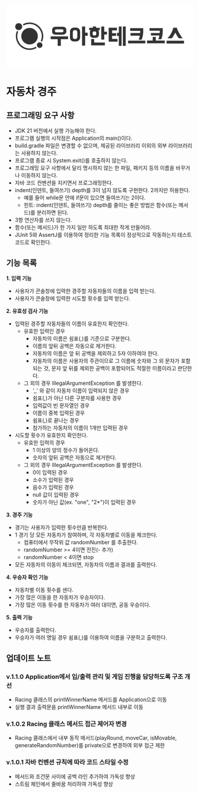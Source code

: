<p align="center">
  <img src="https://github.com/YeonjiIsGonji/java-calculator-7/blob/YeonjiIsGonji/%E1%84%8B%E1%85%AE%E1%84%90%E1%85%A6%E1%84%8F%E1%85%A9%20%E1%84%85%E1%85%A9%E1%84%80%E1%85%A9.png?raw=true">
</p>

# 자동차 경주

## 프로그래밍 요구 사항
- JDK 21 버전에서 실행 가능해야 한다.
- 프로그램 실행의 시작점은 Application의 main()이다.
- build.gradle 파일은 변경할 수 없으며, 제공된 라이브러리 이외의 외부 라이브러리는 사용하지 않는다.
- 프로그램 종료 시 System.exit()를 호출하지 않는다.
- 프로그래밍 요구 사항에서 달리 명시하지 않는 한 파일, 패키지 등의 이름을 바꾸거나 이동하지 않는다.
- 자바 코드 컨벤션을 지키면서 프로그래밍한다.
- indent(인덴트, 들여쓰기) depth를 3이 넘지 않도록 구현한다. 2까지만 허용한다.
  - 예를 들어 while문 안에 if문이 있으면 들여쓰기는 2이다.
  - 힌트: indent(인덴트, 들여쓰기) depth를 줄이는 좋은 방법은 함수(또는 메서드)를 분리하면 된다.
- 3항 연산자를 쓰지 않는다.
- 함수(또는 메서드)가 한 가지 일만 하도록 최대한 작게 만들어라.
- JUnit 5와 AssertJ를 이용하여 정리한 기능 목록이 정상적으로 작동하는지 테스트 코드로 확인한다.

## 기능 목록
**1. 입력 기능**
- 사용자가 콘솔창에 입력한 경주할 자동차들의 이름을 입력 받는다.
- 사용자가 콘솔창에 입력한 시도할 횟수를 입력 받는다.

**2. 유효성 검사 기능**
- 입력된 경주할 자동차들의 이름이 유효한지 확인한다.
  - 유효한 입력인 경우
    - 자동차의 이름은 쉼표(,)를 기준으로 구분한다.
    - 이름의 앞뒤 공백은 자동으로 제거한다.
    - 자동차의 이름은 앞 뒤 공백을 제외하고 5자 이하여야 한다.
    - 자동차의 이름은 사용자의 주관이므로 그 이름에 숫자와 그 외 문자가 포함되는 것, 문자 앞 뒤를 제외한 공백이 포함되어도 적절한 이름이라고 판단한다. 
  - 그 외의 경우 IllegalArgumentException 를 발생한다.
    - ',,' 와 같이 자동차 이름이 입력되지 않은 경우
    - 쉼표(,)가 아닌 다른 구분자를 사용한 경우
    - 입력값이 빈 문자열인 경우
    - 이름이 중복 입력된 경우
    - 쉼표(,)로 끝나는 경우
    - 참가하는 자동차의 이름이 1개만 입력된 경우
- 시도할 횟수가 유효한지 확인한다.
  - 유효한 입력의 경우
    - 1 이상의 양의 정수가 들어온다.
    - 숫자의 앞뒤 공백은 자동으로 제거한다.
  - 그 외의 경우 IllegalArgumentException 를 발생한다.
    - 0이 입력된 경우
    - 소수가 입력된 경우
    - 음수가 입력된 경우
    - null 값이 입력된 경우
    - 숫자가 아닌 값(ex. "one", "2*")이 입력된 경우

**3. 경주 기능**
- 경기는 사용자가 입력한 횟수만큼 반복한다.
- 1 경기 당 모든 자동차가 참여하며, 각 자동차별로 이동을 체크한다.
  - 컴퓨터에서 무작위 값 randomNumber 를 추출한다.
  - randomNumber >= 4이면 전진(- 추가)
  - randomNumber < 4이면 stop
- 모든 자동차의 이동이 체크되면, 자동차의 이름과 결과를 출력한다.

**4. 우승자 확인 기능**
- 자동차별 이동 횟수를 센다.
- 가장 많은 이동을 한 자동차가 우승자이다.
- 가장 많은 이동 횟수를 한 자동차가 여러 대이면, 공동 우승이다.

**5. 출력 기능**
- 우승자를 출력한다.
- 우승자가 여러 명일 경우 쉼표(,)를 이용하여 이름을 구분하고 출력한다.

## 업데이트 노트
### v.1.1.0 Application에서 입/출력 관리 및 게임 진행을 담당하도록 구조 개선
- Racing 클래스의 printWinnerName 메서드를 Application으로 이동
- 실행 결과 출력문을 printWinnerName 메서드 내부로 이동

### v.1.0.2 Racing 클래스 메서드 접근 제어자 변경
- Racing 클래스에서 내부 동작 메서드(playRound, moveCar, isMovable, generateRandomNumber)를 private으로 변경하여 외부 접근 제한

### v.1.0.1 자바 컨벤션 규칙에 따라 코드 스타일 수정
- 메서드와 조건문 사이에 공백 라인 추가하여 가독성 향상
- 스트림 체인에서 줄바꿈 처리하여 가독성 향상